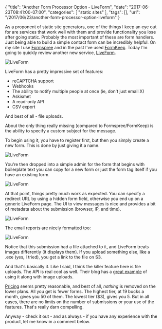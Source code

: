 {
	"title": "Another Form Processor Option - LiveForm",
	"date": "2017-06-23T08:41:00-07:00",
	"categories": [
		"static sites"
	],
	"tags": [],
	"url": "/2017/06/23/another-form-processor-option-liveform"
}

As a proponent of static site generators, one of the things I keep an eye out for are services that work well with them and provide functionality you lose after going static. Probably the most important of these are form handlers. Just being able to build a simple contact form can be incredibly helpful. On my site I use [Formspree](https://formspree.io/) and in the past I've used [FormKeep](https://formkeep.com/). Today I'm going to quickly review another new service, [LiveForm](https://liveformhq.com/).

![LiveForm](https://static.raymondcamden.com/images/2017/6/lf1.jpg)

LiveForm has a pretty impressive set of features:

* reCAPTCHA support
* Webhooks
* The ability to notify multiple people at once (ie, don't just email X)
* Askismet
* A read-only API
* CSV export

And best of all - file uploads. 

About the only thing really missing (compared to Formspree/FormKeep) is the ability to specify a custom subject for the message.

To begin using it, you have to register first, but then you simply create a new form. This is done by just giving it a name.

<img src="https://static.raymondcamden.com/images/2017/6/lf2.jpg" class="imgborder" title="LiveForm">

You're then dropped into a simple admin for the form that begins with boilerplate text you can copy for a new form or just the form tag itself if you have an existing form.

<img src="https://static.raymondcamden.com/images/2017/6/lf3.jpg" class="imgborder" title="LiveForm">

At that point, things pretty much work as expected. You can specify a redirect URL by using a hidden form field, otherwise you end up on a generic LiveForm page. The UI to view messages is nice and provides a bit of metadata about the submission (browser, IP, and time).

<img src="https://static.raymondcamden.com/images/2017/6/lf4.jpg" class="imgborder" title="LiveForm">

The email reports are nicely formatted too:

<img src="https://static.raymondcamden.com/images/2017/6/lf5.jpg" class="imgborder" title="LiveForm">

Notice that this submission had a file attached to it, and LiveForm treats images differently (it displays them). If you upload something else, like a .exe (yes, I tried), you get a link to the file on S3. 

And that's basically it. Like I said, I think the killer feature here is file uploads. The API is real cool as well. Their blog has a [great example](http://blog.liveformhq.com/2016/11/27/creating-an-imgur-clone-using-github-pages-and-liveform/) of using it along with image uploads. 

[Pricing](https://liveformhq.com/pricing) seems pretty reasonable, and best of all, *nothing* is removed on the lower plans. All you get is fewer forms. The highest tier, at 19 bucks a month, gives you 50 of them. The lowest tier ($3), gives you 5. But in all cases, there are no limits on the number of submissions or your use of the features. That's really darn compelling.

Anyway - check it out - and as always - if you have any experience with the product, let me know in a comment below.